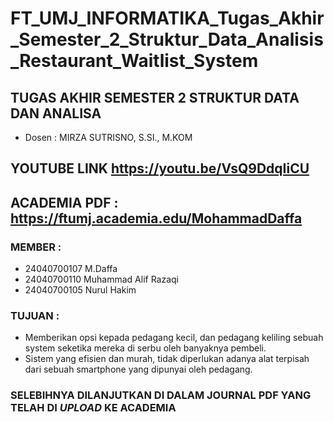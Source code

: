 # FT_UMJ_INFORMATIKA_Tugas_Akhir_Semester_2_Struktur_Data_Analisis_Restaurant_Waitlist_System

## TUGAS AKHIR SEMESTER 2 STRUKTUR DATA DAN ANALISA
- Dosen : MIRZA SUTRISNO, S.SI., M.KOM

## YOUTUBE LINK https://youtu.be/VsQ9DdqIiCU

## ACADEMIA PDF : https://ftumj.academia.edu/MohammadDaffa

### MEMBER :
- 24040700107 M.Daffa
- 24040700110 Muhammad Alif Razaqi
- 24040700105 Nurul Hakim

### TUJUAN :
- Memberikan opsi kepada pedagang kecil, dan pedagang keliling sebuah system seketika mereka di serbu oleh banyaknya pembeli.
- Sistem yang efisien dan murah, tidak diperlukan adanya alat terpisah dari sebuah smartphone yang dipunyai oleh pedagang.

### SELEBIHNYA DILANJUTKAN DI DALAM JOURNAL PDF YANG TELAH DI _UPLOAD_ KE ACADEMIA 
